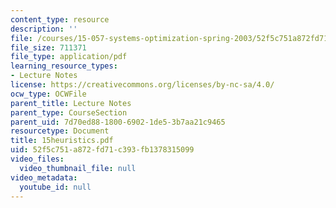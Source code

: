 ```yaml
---
content_type: resource
description: ''
file: /courses/15-057-systems-optimization-spring-2003/52f5c751a872fd71c393fb1378315099_15heuristics.pdf
file_size: 711371
file_type: application/pdf
learning_resource_types:
- Lecture Notes
license: https://creativecommons.org/licenses/by-nc-sa/4.0/
ocw_type: OCWFile
parent_title: Lecture Notes
parent_type: CourseSection
parent_uid: 7d70ed88-1800-6902-1de5-3b7aa21c9465
resourcetype: Document
title: 15heuristics.pdf
uid: 52f5c751-a872-fd71-c393-fb1378315099
video_files:
  video_thumbnail_file: null
video_metadata:
  youtube_id: null
---
```


